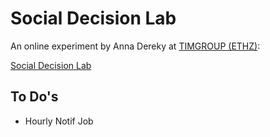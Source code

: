 # Social Decision Lab
An online experiment by Anna Dereky at [TIMGROUP (ETHZ)](http://www.timgroup.ethz.ch):

[Social Decision Lab](http://socialdecisionlab.timgroup.ethz.ch)

## To Do's
* Hourly Notif Job
